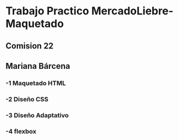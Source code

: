 # Trabajo Practico MercadoLiebre- Maquetado

## Comision 22

## Mariana Bárcena 

### -1 Maquetado HTML
### -2 Diseño CSS
### -3 Diseño Adaptativo
### -4 flexbox